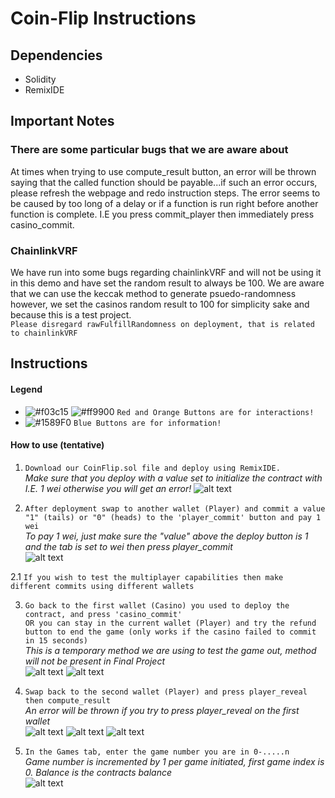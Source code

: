 # Coin-Flip Instructions
## Dependencies
- Solidity
- RemixIDE
## Important Notes 
### There are some particular bugs that we are aware about
At times when trying to use compute_result button, an error will be thrown saying that the called function should be payable...if such an error occurs, please refresh the webpage and redo instruction steps. The error seems to be caused by too long of a delay or if a function is run right before another function is complete. I.E you press commit_player then immediately press casino_commit.
### ChainlinkVRF
We have run into some bugs regarding chainlinkVRF and will not be using it in this demo and have set the random result to always be 100. We are aware that we can use the keccak method to generate psuedo-randomness however, we set the casinos random result to 100 for simplicity sake and because this is a test project.
<br> ` Please disregard rawFulfillRandomness on deployment, that is related to chainlinkVRF `
## Instructions 
#### Legend
- ![#f03c15](https://via.placeholder.com/15/f03c15/000000?text=+) ![#ff9900](https://via.placeholder.com/15/ff9900/000000?text=+) `Red and Orange Buttons are for interactions!`
- ![#1589F0](https://via.placeholder.com/15/1589F0/000000?text=+) `Blue Buttons are for information!`
#### How to use (tentative) 
1. `Download our CoinFlip.sol file and deploy using RemixIDE.`
<br> *Make sure that you deploy with a value set to initialize the contract with I.E. 1 wei otherwise you will get an error!*
![alt text](https://i.imgur.com/X3YcLO6.png)

2. `After deployment swap to another wallet (Player) and commit a value "1" (tails) or "0" (heads) to the 'player_commit' button and pay 1 wei`
<br> *To pay 1 wei, just make sure the "value" above the deploy button is 1 and the tab is set to wei then press player_commit* <br>
![alt text](https://i.imgur.com/EAo29I2.png)

2.1 `If you wish to test the multiplayer capabilities then make different commits using different wallets`

3. `Go back to the first wallet (Casino) you used to deploy the contract, and press 'casino_commit'` <br>
   `OR you can stay in the current wallet (Player) and try the refund button to end the game (only works if the casino failed to commit in 15 seconds)` <br>
*This is a temporary method we are using to test the game out, method will not be present in Final Project* <br> 
![alt text](https://i.imgur.com/HBVOzye.png)
![alt text](https://i.imgur.com/Mko07aQ.png)

4. `Swap back to the second wallet (Player) and press player_reveal then compute_result`<br>
*An error will be thrown if you try to press player_reveal on the first wallet* <br>
![alt text](https://i.imgur.com/UFYhLNH.png)
![alt text](https://i.imgur.com/KtqCOyk.png)
![alt text](https://i.imgur.com/9LZvcCn.png)

5. `In the Games tab, enter the game number you are in 0-.....n` <br>
*Game number is incremented by 1 per game initiated, first game index is 0. Balance is the contracts balance* <br>
![alt text](https://i.imgur.com/1djH4Mp.png)


